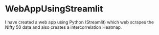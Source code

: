 # WebAppUsingStreamlit
I have created a web app using Python (Streamlit) which web scrapes the Nifty 50 data and also creates a intercorrelation Heatmap.
